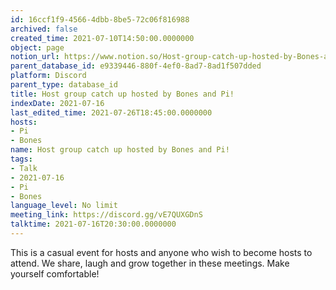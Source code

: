 ```yaml
---
id: 16ccf1f9-4566-4dbb-8be5-72c06f816988
archived: false
created_time: 2021-07-10T14:50:00.0000000
object: page
notion_url: https://www.notion.so/Host-group-catch-up-hosted-by-Bones-and-Pi-16ccf1f945664dbb8be572c06f816988
parent_database_id: e9339446-880f-4ef0-8ad7-8ad1f507dded
platform: Discord
parent_type: database_id
title: Host group catch up hosted by Bones and Pi!
indexDate: 2021-07-16
last_edited_time: 2021-07-26T18:45:00.0000000
hosts:
- Pi
- Bones
name: Host group catch up hosted by Bones and Pi!
tags:
- Talk
- 2021-07-16
- Pi
- Bones
language_level: No limit
meeting_link: https://discord.gg/vE7QUXGDnS
talktime: 2021-07-16T20:30:00.0000000
---
```


This is a casual event for hosts and anyone who wish to become hosts to attend.  We share, laugh and grow together in these meetings.  Make yourself comfortable!






